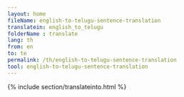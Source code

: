 ```yaml
---
layout: home
fileName: english-to-telugu-sentence-translation
translatein: english_to_telugu
folderName : translate
lang: th
from: en
to: te
permalink: /th/english-to-telugu-sentence-translation
tool: english-to-telugu-sentence-translation
---
```

{% include section/translateinto.html %}